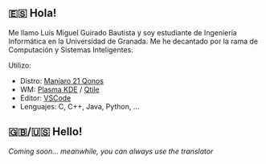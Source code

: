 [Manjaro]: https://manjaro.org
[KDE Plasma ES]: https://kde.org/es/plasma-desktop/
[VSCode]: https://code.visualstudio.com/
[Qtile]: http://www.qtile.org/
[RustES]: https://www.rust-lang.org/es
[Markdown]: https://daringfireball.net/projects/markdown/

## 🇪🇸 Hola!

Me llamo Luis Miguel Guirado Bautista y soy estudiante de Ingeniería Informática en la Universidad de Granada.
Me he decantado por la rama de Computación y Sistemas Inteligentes.

Utilizo:
 - Distro: [Manjaro 21 Qonos][Manjaro]
 - WM: [Plasma KDE][KDE Plasma ES] / [Qtile]
 - Editor: [VSCode]
 - Lenguajes: C, C++, Java, Python, ...

## 🇬🇧/🇺🇸 Hello!

_Coming soon... meanwhile, you can always use the translator_
